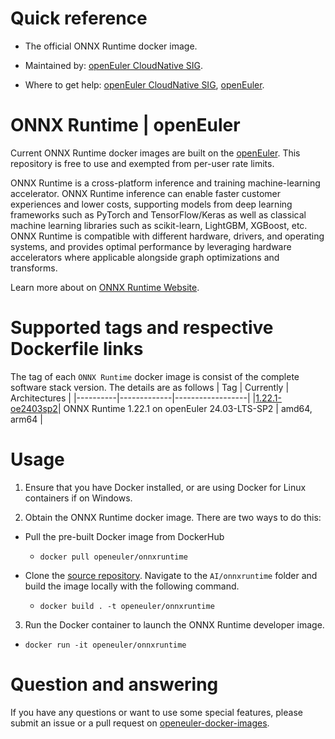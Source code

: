 # Quick reference

- The official ONNX Runtime docker image.

- Maintained by: [openEuler CloudNative SIG](https://gitee.com/openeuler/cloudnative).

- Where to get help: [openEuler CloudNative SIG](https://gitee.com/openeuler/cloudnative), [openEuler](https://gitee.com/openeuler/community).

# ONNX Runtime | openEuler
Current ONNX Runtime docker images are built on the [openEuler](https://repo.openeuler.org/). This repository is free to use and exempted from per-user rate limits.

ONNX Runtime is a cross-platform inference and training machine-learning accelerator.
ONNX Runtime inference can enable faster customer experiences and lower costs, supporting models from deep learning frameworks such as PyTorch and TensorFlow/Keras as well as classical machine learning libraries such as scikit-learn, LightGBM, XGBoost, etc. 
ONNX Runtime is compatible with different hardware, drivers, and operating systems, and provides optimal performance by leveraging hardware accelerators where applicable alongside graph optimizations and transforms.

Learn more about on [ONNX Runtime Website](https://www.onnxruntime.ai/).

# Supported tags and respective Dockerfile links
The tag of each `ONNX Runtime` docker image is consist of the complete software stack version. The details are as follows
|    Tag   |  Currently  |   Architectures  |
|----------|-------------|------------------|
|[1.22.1-oe2403sp2](https://gitee.com/openeuler/openeuler-docker-images/blob/master/AI/onnxruntime/1.22.1/24.03-lts-sp2/Dockerfile)| ONNX Runtime 1.22.1 on openEuler 24.03-LTS-SP2 | amd64, arm64 |

# Usage
1. Ensure that you have Docker installed, or are using Docker for Linux containers if on Windows.

2. Obtain the ONNX Runtime docker image. There are two ways to do this:

- Pull the pre-built Docker image from DockerHub
  - ```docker pull openeuler/onnxruntime```

- Clone the [source repository](https://gitee.com/openeuler/openeuler-docker-images)⁠. Navigate to the `AI/onnxruntime` folder and build the image locally with the following command.
  -  ```docker build . -t openeuler/onnxruntime```

3. Run the Docker container to launch the ONNX Runtime developer image.

- ```docker run -it openeuler/onnxruntime```

# Question and answering
If you have any questions or want to use some special features, please submit an issue or a pull request on [openeuler-docker-images](https://gitee.com/openeuler/openeuler-docker-images).
